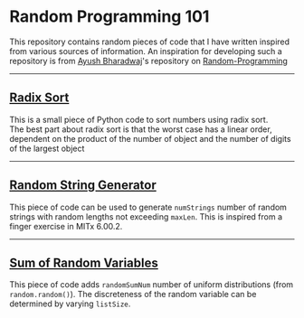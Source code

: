 # Random Programming 101

This repository contains random pieces of code that I have written inspired from various sources of information. An inspiration for developing such a repository is from [Ayush Bharadwaj](https://github.com/Ayush1651999)'s repository on [Random-Programming](https://github.com/Ayush1651999/Random-Programming)

***
## [Radix Sort](../master/radixSort.py)

This is a small piece of Python code to sort numbers using radix sort.  
The best part about radix sort is that the worst case has a linear order, dependent on the product of the number of object and the number of digits of the largest object

***
## [Random String Generator](../master/randomStringGen.py)

This piece of code can be used to generate `numStrings` number of random strings with random lengths not exceeding `maxLen`. This is inspired from a finger exercise in MITx 6.00.2.

***
## [Sum of Random Variables](../master/randomSumPDF.py)

This piece of code adds `randomSumNum` number of uniform distributions (from `random.random()`). The discreteness of the random variable can be determined by varying `listSize`.
